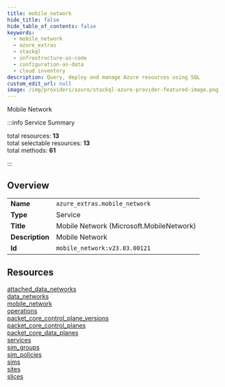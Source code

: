 ```yaml
---
title: mobile_network
hide_title: false
hide_table_of_contents: false
keywords:
  - mobile_network
  - azure_extras
  - stackql
  - infrastructure-as-code
  - configuration-as-data
  - cloud inventory
description: Query, deploy and manage Azure resources using SQL
custom_edit_url: null
image: /img/providers/azure/stackql-azure-provider-featured-image.png
---
```

Mobile Network  
    
:::info Service Summary

<div class="row">
<div class="providerDocColumn">
<span>total resources:&nbsp;<b>13</b></span><br />
<span>total selectable resources:&nbsp;<b>13</b></span><br />
<span>total methods:&nbsp;<b>61</b></span><br />
</div>
</div>

:::

## Overview
<table><tbody>
<tr><td><b>Name</b></td><td><code>azure_extras.mobile_network</code></td></tr>
<tr><td><b>Type</b></td><td>Service</td></tr>
<tr><td><b>Title</b></td><td>Mobile Network (Microsoft.MobileNetwork)</td></tr>
<tr><td><b>Description</b></td><td>Mobile Network</td></tr>
<tr><td><b>Id</b></td><td><code>mobile_network:v23.03.00121</code></td></tr>
</tbody></table>

## Resources
<div class="row">
<div class="providerDocColumn">
<a href="/providers/azure_extras/mobile_network/attached_data_networks/">attached_data_networks</a><br />
<a href="/providers/azure_extras/mobile_network/data_networks/">data_networks</a><br />
<a href="/providers/azure_extras/mobile_network/mobile_network/">mobile_network</a><br />
<a href="/providers/azure_extras/mobile_network/operations/">operations</a><br />
<a href="/providers/azure_extras/mobile_network/packet_core_control_plane_versions/">packet_core_control_plane_versions</a><br />
<a href="/providers/azure_extras/mobile_network/packet_core_control_planes/">packet_core_control_planes</a><br />
<a href="/providers/azure_extras/mobile_network/packet_core_data_planes/">packet_core_data_planes</a><br />
</div>
<div class="providerDocColumn">
<a href="/providers/azure_extras/mobile_network/services/">services</a><br />
<a href="/providers/azure_extras/mobile_network/sim_groups/">sim_groups</a><br />
<a href="/providers/azure_extras/mobile_network/sim_policies/">sim_policies</a><br />
<a href="/providers/azure_extras/mobile_network/sims/">sims</a><br />
<a href="/providers/azure_extras/mobile_network/sites/">sites</a><br />
<a href="/providers/azure_extras/mobile_network/slices/">slices</a><br />
</div>
</div>
